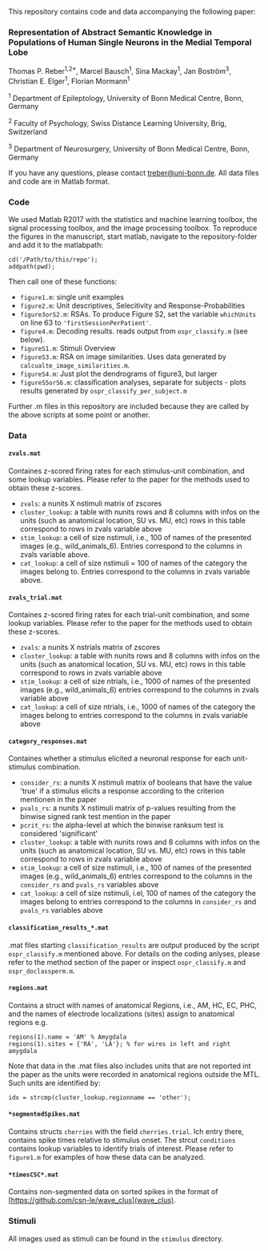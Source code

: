 This repository contains code and data accompanying the following paper: 

### Representation of Abstract Semantic Knowledge in Populations of Human Single Neurons in the Medial Temporal Lobe

Thomas P. Reber<sup>1,2*</sup>, Marcel Bausch<sup>1</sup>, Sina Mackay<sup>1</sup>, Jan Boström<sup>3</sup>, Christian E. Elger<sup>1</sup>, Florian Mormann<sup>1</sup>

<sup>1</sup> Department of Epileptology, University of Bonn Medical Centre, Bonn, Germany

<sup>2</sup> Faculty of Psychology, Swiss Distance Learning University, Brig, Switzerland

<sup>3</sup> Department of Neurosurgery, University of Bonn Medical Centre, Bonn, Germany


If you have any questions, please contact <treber@uni-bonn.de>. All data files and code are in Matlab format.

### Code
We used Matlab R2017 with the statistics and machine learning toolbox, the signal processing toolbox, and the image processing toolbox. To reproduce the figures in the manuscript, start matlab, navigate to the repository-folder and add it to the matlabpath:

```
cd('/Path/to/this/repo');
addpath(pwd);
```

Then call one of these functions: 

- `figure1.m`: single unit examples
- `figure2.m`: Unit descriptives, Selecitivity and Response-Probabilities
- `figure3orS2.m`: RSAs. To produce Figure S2, set the variable `whichUnits` on line 63 to `'firstSessionPerPatient'`.
- `figure4.m`: Decoding results. reads output from `ospr_classify.m` (see below).
- `figureS1.m`: Stimuli Overview
- `figureS3.m`: RSA on image similarities. Uses data generated by `calcualte_image_similarities.m`. 
- `figureS4.m`: Just plot the dendrograms of figure3, but larger
- `figureS5orS6.m`: classification analyses, separate for subjects - plots results generated by `ospr_classify_per_subject.m`

Further .m files in this repository are included because they are called by the above scripts at some point or another.

### Data
#### `zvals.mat`
Containes z-scored firing rates for each stimulus-unit combination, and some lookup variables. Please refer to the paper for the methods used to obtain these z-scores. 

- `zvals`: a nunits X nstimuli matrix of zscores
- `cluster_lookup`: a table with nunits rows and 8 columns with infos on the units (such as anatomical location, SU vs. MU, etc) rows in this table correspond to rows in zvals variable above
- `stim_lookup`: a cell of size nstimuli, i.e., 100 of names of the presented images (e.g., wild\_animals\_6). Entries correspond to the columns in zvals variable above.
- `cat_lookup`: a cell of size nstimuli = 100 of names of the category the images belong to. Entries correspond to the columns in zvals variable above.

#### `zvals_trial.mat`
Containes z-scored firing rates for each trial-unit combination, and some lookup variables. Please refer to the paper for the methods used to obtain these z-scores. 

- `zvals`: a nunits X nstrials matrix of zscores
- `cluster_lookup`: a table with nunits rows and 8 columns with infos on the units (such as anatomical location, SU vs. MU, etc) rows in this table correspond to rows in zvals variable above
- `stim_lookup`: a cell of size ntrials, i.e., 1000 of names of the presented images (e.g., wild\_animals\_6) entries correspond to the columns in zvals variable above
- `cat_lookup`: a cell of size ntrials, i.e., 1000 of names of the category the images belong to entries correspond to the columns in zvals variable above

#### `category_responses.mat`
Containes whether a stimulus elicited a neuronal response for each unit-stimulus combination. 

- `consider_rs`: a nunits X nstimuli matrix of booleans that have the value 'true' if a stimulus elicits a response according to the criterion mentionen in the paper
- `pvals_rs`: a nunits X nstimuli matrix of p-values resulting from the binwise signed rank test mention in the paper
- `pcrit_rs`: the alpha-level at which the binwise ranksum test is considered 'significant'
- `cluster_lookup`: a table with nunits rows and 8 columns with infos on the units (such as anatomical location, SU vs. MU, etc) rows in this table correspond to rows in zvals variable above
- `stim_lookup`: a cell of size nstimuli, i.e., 100 of names of the presented images (e.g., wild\_animals\_6) entries correspond to the columns in the `consider_rs` and `pvals_rs` variables above
- `cat_lookup`: a cell of size nstimuli, i.el, 100 of names of the category the images belong to entries correspond to the columns in `consider_rs` and `pvals_rs` variables above

#### `classification_results_*.mat`
.mat files starting `classification_results` are output produced by the script `ospr_classify.m` mentioned above. For details on the coding anlyses, please refer to the method section of the paper or inspect `ospr_classify.m` and `ospr_doclassperm.m`.


#### `regions.mat`
Contains a struct with names of anatomical Regions, i.e., AM, HC, EC, PHC, and the names of electrode localizations (sites) assign to anatomical regions e.g. 

```
regions(1).name = 'AM' % Amygdala
regions(1).sites = {'RA', 'LA'}; % for wires in left and right amygdala
```

Note that data in the .mat files also includes units that are not reported int the paper as the units were recorded in anatomical regions outside the MTL. Such units are identified by:

```
idx = strcmp(cluster_lookup.regionname == 'other');
```
#### `*segmentedSpikes.mat`
Contains structs `cherries` with the field `cherries.trial`. Ich entry there, contains spike times relative to stimulus onset. The strcut `conditions` contains lookup variables to identify trials of interest. Please refer to `figure1.m` for examples of how these data can be analyzed.

#### `*timesCSC*.mat`
Contains non-segmented data on sorted spikes in the format of [https://github.com/csn-le/wave_clus](wave_clus).

### Stimuli
All images used as stimuli can be found in the `stimulus` directory.
